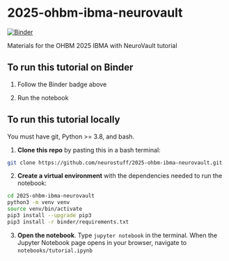# 2025-ohbm-ibma-neurovault

[![Binder](https://mybinder.org/badge_logo.svg)](https://mybinder.org/v2/gh/neurostuff/2025-ohbm-ibma-neurovault/main?urlpath=lab/tree/notebooks/tutorial.ipynb)

Materials for the OHBM 2025 IBMA with NeuroVault tutorial

## To run this tutorial on Binder

1. Follow the Binder badge above

2. Run the notebook

## To run this tutorial locally

You must have git, Python >= 3.8, and bash.

1. **Clone this repo** by pasting this in a bash terminal:

```bash
git clone https://github.com/neurostuff/2025-ohbm-ibma-neurovault.git
```

2. **Create a virtual environment** with the dependencies needed to run the notebook:

```bash
cd 2025-ohbm-ibma-neurovault
python3 -m venv venv
source venv/bin/activate
pip3 install --upgrade pip3
pip3 install -r binder/requirements.txt
```

3. **Open the notebook**. Type `jupyter notebook` in the terminal. When the Jupyter Notebook page opens in your browser, navigate to `notebooks/tutorial.ipynb`
